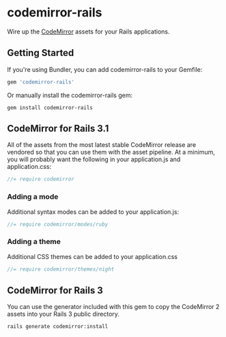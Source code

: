 # codemirror-rails

Wire up the [CodeMirror](http://codemirror.net/) assets for your Rails 
applications.

## Getting Started

If you're using Bundler, you can add codemirror-rails to your Gemfile:

```ruby
gem 'codemirror-rails'
```

Or manually install the codemirror-rails gem:

```shell
gem install codemirror-rails
```

## CodeMirror for Rails 3.1

All of the assets from the most latest stable CodeMirror release are vendored
so that you can use them with the asset pipeline.  At a minimum, you will
probably want the following in your application.js and application.css:

```js
//= require codemirror
```

### Adding a mode

Additional syntax modes can be added to your application.js:

```js
//= require codemirror/modes/ruby
```

### Adding a theme

Additional CSS themes can be added to your application.css

```js
//= require codemirror/themes/night
```

## CodeMirror for Rails 3

You can use the generator included with this gem to copy the CodeMirror 2
assets into your Rails 3 public directory.

```shell
rails generate codemirror:install
```
